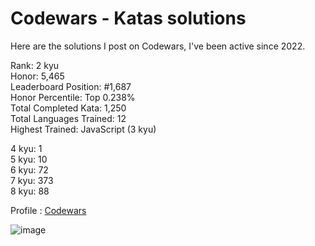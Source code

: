 # Codewars - Katas solutions

Here are the solutions I post on Codewars, I've been active since 2022.

Rank: 2 kyu  
Honor: 5,465  
Leaderboard Position: #1,687  
Honor Percentile: Top 0.238%  
Total Completed Kata: 1,250  
Total Languages Trained: 12  
Highest Trained: JavaScript (3 kyu)

4 kyu: 1  
5 kyu: 10  
6 kyu: 72  
7 kyu: 373  
8 kyu: 88  

Profile : [Codewars](https://www.codewars.com/users/Sancti0n)

![image](https://www.codewars.com/users/Sancti0n/badges/large)